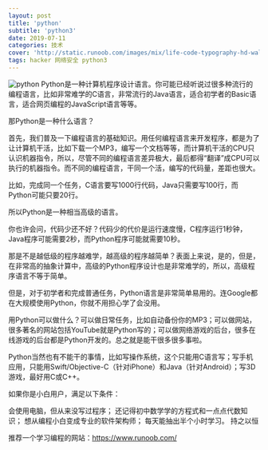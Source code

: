 ```yaml
---
layout: post
title: 'python'
subtitle: 'python3'
date: 2019-07-11
categories: 技术
cover: 'http://static.runoob.com/images/mix/life-code-typography-hd-wallpaper-1920x1080-7168.jpg'
tags: hacker 网络安全 python3
---
```

![python](https://timgsa.baidu.com/timg?image&quality=80&size=b9999_10000&sec=1562858536903&di=81acb5f2caf923d607a7b3c394f7f3f9&imgtype=0&src=http%3A%2F%2Fdesigndrizzle.com%2Fwp-content%2Fuploads%2Fpython2.jpg)
Python是一种计算机程序设计语言。你可能已经听说过很多种流行的编程语言，比如非常难学的C语言，非常流行的Java语言，适合初学者的Basic语言，适合网页编程的JavaScript语言等等。

那Python是一种什么语言？

首先，我们普及一下编程语言的基础知识。用任何编程语言来开发程序，都是为了让计算机干活，比如下载一个MP3，编写一个文档等等，而计算机干活的CPU只认识机器指令，所以，尽管不同的编程语言差异极大，最后都得“翻译”成CPU可以执行的机器指令。而不同的编程语言，干同一个活，编写的代码量，差距也很大。

比如，完成同一个任务，C语言要写1000行代码，Java只需要写100行，而Python可能只要20行。

所以Python是一种相当高级的语言。

你也许会问，代码少还不好？代码少的代价是运行速度慢，C程序运行1秒钟，Java程序可能需要2秒，而Python程序可能就需要10秒。

那是不是越低级的程序越难学，越高级的程序越简单？表面上来说，是的，但是，在非常高的抽象计算中，高级的Python程序设计也是非常难学的，所以，高级程序语言不等于简单。

但是，对于初学者和完成普通任务，Python语言是非常简单易用的。连Google都在大规模使用Python，你就不用担心学了会没用。

用Python可以做什么？可以做日常任务，比如自动备份你的MP3；可以做网站，很多著名的网站包括YouTube就是Python写的；可以做网络游戏的后台，很多在线游戏的后台都是Python开发的。总之就是能干很多很多事啦。

Python当然也有不能干的事情，比如写操作系统，这个只能用C语言写；写手机应用，只能用Swift/Objective-C（针对iPhone）和Java（针对Android）；写3D游戏，最好用C或C++。

如果你是小白用户，满足以下条件：

会使用电脑，但从来没写过程序；
还记得初中数学学的方程式和一点点代数知识；
想从编程小白变成专业的软件架构师；
每天能抽出半个小时学习。
持之以恒

推荐一个学习编程的网站：https://www.runoob.com/

